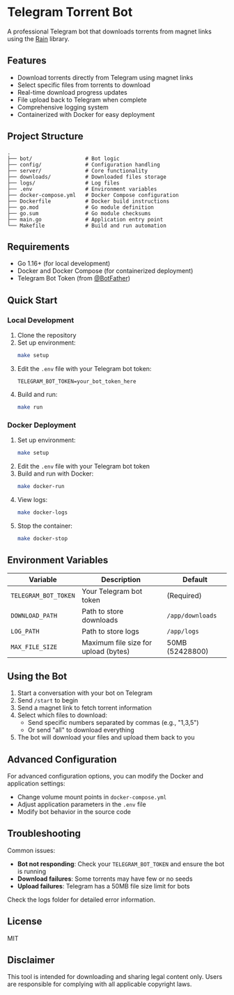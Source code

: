 # Telegram Torrent Bot

A professional Telegram bot that downloads torrents from magnet links using the [Rain](https://github.com/cenkalti/rain) library.

## Features

- Download torrents directly from Telegram using magnet links
- Select specific files from torrents to download
- Real-time download progress updates
- File upload back to Telegram when complete
- Comprehensive logging system
- Containerized with Docker for easy deployment

## Project Structure

```
.
├── bot/                 # Bot logic
├── config/              # Configuration handling
├── server/              # Core functionality
├── downloads/           # Downloaded files storage
├── logs/                # Log files
├── .env                 # Environment variables
├── docker-compose.yml   # Docker Compose configuration
├── Dockerfile           # Docker build instructions
├── go.mod               # Go module definition
├── go.sum               # Go module checksums
├── main.go              # Application entry point
└── Makefile             # Build and run automation
```

## Requirements

- Go 1.16+ (for local development)
- Docker and Docker Compose (for containerized deployment)
- Telegram Bot Token (from [@BotFather](https://t.me/BotFather))

## Quick Start

### Local Development

1. Clone the repository
2. Set up environment:
   ```bash
   make setup
   ```
3. Edit the `.env` file with your Telegram bot token:
   ```
   TELEGRAM_BOT_TOKEN=your_bot_token_here
   ```
4. Build and run:
   ```bash
   make run
   ```

### Docker Deployment

1. Set up environment:
   ```bash
   make setup
   ```
2. Edit the `.env` file with your Telegram bot token
3. Build and run with Docker:
   ```bash
   make docker-run
   ```
4. View logs:
   ```bash
   make docker-logs
   ```
5. Stop the container:
   ```bash
   make docker-stop
   ```

## Environment Variables

| Variable             | Description                          | Default          |
| -------------------- | ------------------------------------ | ---------------- |
| `TELEGRAM_BOT_TOKEN` | Your Telegram bot token              | (Required)       |
| `DOWNLOAD_PATH`      | Path to store downloads              | `/app/downloads` |
| `LOG_PATH`           | Path to store logs                   | `/app/logs`      |
| `MAX_FILE_SIZE`      | Maximum file size for upload (bytes) | 50MB (52428800)  |

## Using the Bot

1. Start a conversation with your bot on Telegram
2. Send `/start` to begin
3. Send a magnet link to fetch torrent information
4. Select which files to download:
   - Send specific numbers separated by commas (e.g., "1,3,5")
   - Or send "all" to download everything
5. The bot will download your files and upload them back to you

## Advanced Configuration

For advanced configuration options, you can modify the Docker and application settings:

- Change volume mount points in `docker-compose.yml`
- Adjust application parameters in the `.env` file
- Modify bot behavior in the source code

## Troubleshooting

Common issues:

- **Bot not responding**: Check your `TELEGRAM_BOT_TOKEN` and ensure the bot is running
- **Download failures**: Some torrents may have few or no seeds
- **Upload failures**: Telegram has a 50MB file size limit for bots

Check the logs folder for detailed error information.

## License

MIT

## Disclaimer

This tool is intended for downloading and sharing legal content only. Users are responsible for complying with all applicable copyright laws.
